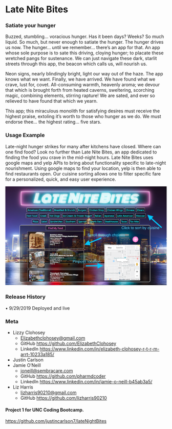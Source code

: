 # Late Nite Bites
### Satiate your hunger

Buzzed, stumbling… voracious hunger. Has it been days? Weeks? So much liquid. So much, but never enough to satiate the hunger. The hunger drives us now. The hunger… until we remember… there’s an app for that. An app whose sole purpose is to sate this driving, cloying hunger; to placate these wretched pangs for sustenance. We can just navigate these dark, starlit streets through this app, the beacon which calls us, will nourish us. 

Neon signs, nearly blindingly bright, light our way out of the haze. The app knows what we want. Finally, we have arrived. We have found what we crave, lust for, covet. All-consuming warmth, heavenly aroma; we devour that which is brought forth from heated caverns, sweltering, scorching magic, combining elements, stirring rapture!  We are sated, and ever so relieved to have found that which we yearn.

This app; this miraculous monolith for satisfying desires must receive the highest praise, extoling it’s worth to those who hunger as we do. We must endorse thee… the highest rating… five stars.
      
### Usage Example
Late-night hunger strikes for many after kitchens have closed. Where can one find food? Look no further than Late Nite Bites, an app dedicated to finding the food you crave in the mid-night hours.
Late Nite Bites uses google maps and yelp APIs to bring about functionality specific to late-night nourishment. Using google maps to find your location, yelp is then able to find restaurants open. Our cuisine sorting allows one to filter specific fare for a personalized, quick, and easy user experience. 

![Late Nite Bites Screenshot](/LNB.png)

### Release History
•    9/29/2019    Deployed and live

### Meta
* Lizzy Clohosey 
    - Elizabethclohosey@gmail.com 
    - GitHub https://github.com/ElizabethClohosey 
    - LinkedIn https://www.linkedin.com/in/elizabeth-clohosey-r-t-r-m-arrt-10233a185/
* Justin Carlson
* Jamie O’Neill
    - joneill@sembracare.com
    - GitHub https://github.com/pharmdcoder
    - LinkedIn https://www.linkedin.com/in/jamie-o-neill-b45ab3a5/
* Liz Harris 
    - lizharris90210@gmail.com 
    - GitHub https://github.com/lizharris90210

#### Project 1 for UNC Coding Bootcamp. 
https://github.com/justincarlson7/lateNightBites



